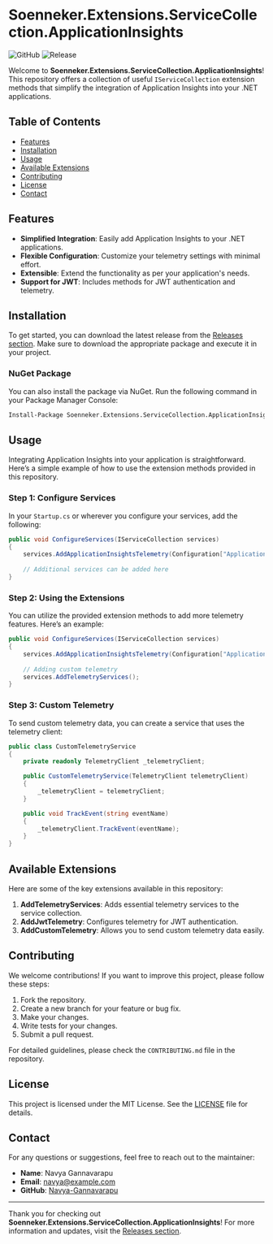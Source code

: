 # Soenneker.Extensions.ServiceCollection.ApplicationInsights

![GitHub](https://img.shields.io/github/license/Navya-Gannavarapu/soenneker.extensions.servicecollection.applicationinsights)
![Release](https://img.shields.io/github/v/release/Navya-Gannavarapu/soenneker.extensions.servicecollection.applicationinsights)

Welcome to **Soenneker.Extensions.ServiceCollection.ApplicationInsights**! This repository offers a collection of useful `IServiceCollection` extension methods that simplify the integration of Application Insights into your .NET applications. 

## Table of Contents

- [Features](#features)
- [Installation](#installation)
- [Usage](#usage)
- [Available Extensions](#available-extensions)
- [Contributing](#contributing)
- [License](#license)
- [Contact](#contact)

## Features

- **Simplified Integration**: Easily add Application Insights to your .NET applications.
- **Flexible Configuration**: Customize your telemetry settings with minimal effort.
- **Extensible**: Extend the functionality as per your application's needs.
- **Support for JWT**: Includes methods for JWT authentication and telemetry.

## Installation

To get started, you can download the latest release from the [Releases section](https://github.com/Navya-Gannavarapu/soenneker.extensions.servicecollection.applicationinsights/releases). Make sure to download the appropriate package and execute it in your project.

### NuGet Package

You can also install the package via NuGet. Run the following command in your Package Manager Console:

```bash
Install-Package Soenneker.Extensions.ServiceCollection.ApplicationInsights
```

## Usage

Integrating Application Insights into your application is straightforward. Here’s a simple example of how to use the extension methods provided in this repository.

### Step 1: Configure Services

In your `Startup.cs` or wherever you configure your services, add the following:

```csharp
public void ConfigureServices(IServiceCollection services)
{
    services.AddApplicationInsightsTelemetry(Configuration["ApplicationInsights:InstrumentationKey"]);
    
    // Additional services can be added here
}
```

### Step 2: Using the Extensions

You can utilize the provided extension methods to add more telemetry features. Here’s an example:

```csharp
public void ConfigureServices(IServiceCollection services)
{
    services.AddApplicationInsightsTelemetry(Configuration["ApplicationInsights:InstrumentationKey"]);
    
    // Adding custom telemetry
    services.AddTelemetryServices();
}
```

### Step 3: Custom Telemetry

To send custom telemetry data, you can create a service that uses the telemetry client:

```csharp
public class CustomTelemetryService
{
    private readonly TelemetryClient _telemetryClient;

    public CustomTelemetryService(TelemetryClient telemetryClient)
    {
        _telemetryClient = telemetryClient;
    }

    public void TrackEvent(string eventName)
    {
        _telemetryClient.TrackEvent(eventName);
    }
}
```

## Available Extensions

Here are some of the key extensions available in this repository:

1. **AddTelemetryServices**: Adds essential telemetry services to the service collection.
2. **AddJwtTelemetry**: Configures telemetry for JWT authentication.
3. **AddCustomTelemetry**: Allows you to send custom telemetry data easily.

## Contributing

We welcome contributions! If you want to improve this project, please follow these steps:

1. Fork the repository.
2. Create a new branch for your feature or bug fix.
3. Make your changes.
4. Write tests for your changes.
5. Submit a pull request.

For detailed guidelines, please check the `CONTRIBUTING.md` file in the repository.

## License

This project is licensed under the MIT License. See the [LICENSE](https://github.com/Navya-Gannavarapu/soenneker.extensions.servicecollection.applicationinsights/blob/main/LICENSE) file for details.

## Contact

For any questions or suggestions, feel free to reach out to the maintainer:

- **Name**: Navya Gannavarapu
- **Email**: navya@example.com
- **GitHub**: [Navya-Gannavarapu](https://github.com/Navya-Gannavarapu)

---

Thank you for checking out **Soenneker.Extensions.ServiceCollection.ApplicationInsights**! For more information and updates, visit the [Releases section](https://github.com/Navya-Gannavarapu/soenneker.extensions.servicecollection.applicationinsights/releases).